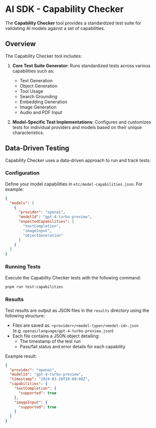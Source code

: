 # AI SDK - Capability Checker

The **Capability Checker** tool provides a standardized test suite for validating AI models against a set of capabilities.

## Overview

The Capability Checker tool includes:

1. **Core Test Suite Generator:** Runs standardized tests across various capabilities such as:

   - Text Generation
   - Object Generation
   - Tool Usage
   - Search Grounding
   - Embedding Generation
   - Image Generation
   - Audio and PDF Input

2. **Model-Specific Test Implementations:** Configures and customizes tests for individual providers and models based on their unique characteristics.

## Data-Driven Testing

Capability Checker uses a data-driven approach to run and track tests:

### Configuration

Define your model capabilities in `etc/model-capabilities.json`. For example:

```json
{
  "models": [
    {
      "provider": "openai",
      "modelId": "gpt-4-turbo-preview",
      "expectedCapabilities": [
        "textCompletion",
        "imageInput",
        "objectGeneration"
      ]
    }
  ]
}
```

### Running Tests

Execute the Capability Checker tests with the following command:

```bash
pnpm run test:capabilities
```

### Results

Test results are output as JSON files in the `results` directory using the following structure:

- Files are saved as: `<provider>/<model-type>/<model-id>.json`  
  (e.g. `openai/language/gpt-4-turbo-preview.json`)
- Each file contains a JSON object detailing:
  - The timestamp of the test run
  - Pass/fail status and error details for each capability

Example result:

```json
{
  "provider": "openai",
  "modelId": "gpt-4-turbo-preview",
  "timestamp": "2024-03-20T10:00:00Z",
  "capabilities": {
    "textCompletion": {
      "supported": true
    },
    "imageInput": {
      "supported": true
    }
  }
}
```
